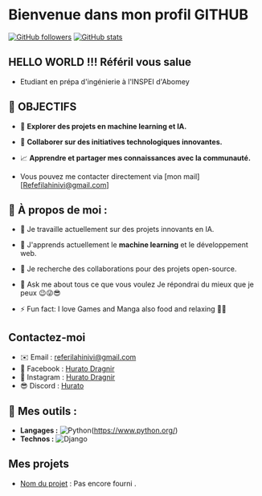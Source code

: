 # Bienvenue dans mon profil GITHUB


[![GitHub followers](https://img.shields.io/github/followers/Hurato?label=Suiveurs&style=social)](https://github.com/Hurato)
[![GitHub stats](https://github-readme-stats.vercel.app/api?username=Hurato&show_icons=true&theme=radical)](https://github.com/Hurato)

## HELLO WORLD !!! Référil vous salue 

- Etudiant en prépa d'ingénierie à l'INSPEI d'Abomey

## 🎯 OBJECTIFS 

- 🚀 **Explorer des projets en machine learning et IA.**
- 🤝 **Collaborer sur des initiatives technologiques innovantes.**
- 📈 **Apprendre et partager mes connaissances avec la communauté.**

- Vous pouvez me contacter directement via [mon mail][[Refefilahinivi@gmail.com](mailto:refefilahinivi@gmail.com)]

## 🌟 À propos de moi :

- 🔭 Je travaille actuellement sur des projets innovants en IA.
- 🌱 J'apprends actuellement le **machine learning** et le développement web.
- 👯 Je recherche des collaborations pour des projets open-source.

- 💬 Ask me about tous ce que vous voulez 
Je répondrai du mieux que je peux 😉😜😎
- ⚡ Fun fact: I love Games and Manga also food and relaxing 🤧😇

## Contactez-moi

- ✉️ Email : [referilahinivi@gmail.com](mailto:referilahinivi@gmail.com)
- 💬 Facebook : [Hurato Dragnir](https://facebook.com/Hurato.Dragnir)
- 📸 Instagram : [Hurato Dragnir](https://l.facebook.com/l.php?u=https%3A%2F%2Fwww.instagram.com%2Fdragnirhurato%3Figsh%3DZzZ2bnVla3Q1Nnhl%26fbclid%3DIwZXh0bgNhZW0CMTAAAR3IDZd0A6C3y1YFAZ8TyludSkVzJL8isi7RwodglvF2zzBgxuvGWJmvJRA_aem_M3HYyvZ3wWSK-_xqymJj1g&h=AT1KhOv-Ss7s3UEHEWUORAULhi_uBlU6GKnV--vXNzrEEmygQApc82T6YvDzWIlxZ7b9b-SHR8W5du2TGzZ35wC0jMogioDxHe0_pk8Dop9G_gLcnjm8zHdRBGf64TB8LfAY-g)
- 😎 Discord : [Hurato](https://l.facebook.com/l.php?u=https%3A%2F%2Fdiscord.gg%2FrzeVCqag%3Ffbclid%3DIwZXh0bgNhZW0CMTAAAR3061EqavT0RZXE2W83jEDnqTM-v20_H4KmNU2UwBRU9JYf0ZjUSuCnAPQ_aem_KpSrvzc0ollZ4fdYCc0Lsw&h=AT1KhOv-Ss7s3UEHEWUORAULhi_uBlU6GKnV--vXNzrEEmygQApc82T6YvDzWIlxZ7b9b-SHR8W5du2TGzZ35wC0jMogioDxHe0_pk8Dop9G_gLcnjm8zHdRBGf64TB8LfAY-g)



## 💼 Mes outils :
- **Langages :** ![Python](https://img.shields.io/badge/-Python-3776AB?logo=python&logoColor=white)(https://www.python.org/) 
- **Technos :** ![Django](https://img.shields.io/badge/-Django-092E20?logo=django) ![]()

## Mes projets
- [Nom du projet](lien_vers_le_projet) : Pas encore fourni .

